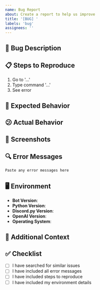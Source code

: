 ```yaml
---
name: Bug Report
about: Create a report to help us improve
title: '[BUG] '
labels: 'bug'
assignees: ''
---
```


## 🐛 Bug Description
<!-- A clear and concise description of what the bug is -->

## 📋 Steps to Reproduce
1. Go to '...'
2. Type command '...'
3. See error

## 🤔 Expected Behavior
<!-- What you expected to happen -->

## 😕 Actual Behavior
<!-- What actually happened -->

## 📸 Screenshots
<!-- If applicable, add screenshots to help explain your problem -->

## 🔍 Error Messages
```
Paste any error messages here
```

## 🖥️ Environment
- **Bot Version**: <!-- Run !botinfo -->
- **Python Version**: <!-- python --version -->
- **Discord.py Version**: <!-- pip show discord.py -->
- **OpenAI Version**: <!-- pip show openai -->
- **Operating System**: <!-- Windows/Linux/macOS -->

## 📝 Additional Context
<!-- Add any other context about the problem here -->

## ✅ Checklist
- [ ] I have searched for similar issues
- [ ] I have included all error messages
- [ ] I have included steps to reproduce
- [ ] I have included my environment details
